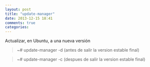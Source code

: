 ```yaml
---
layout: post
title: "update-manager"
date: 2013-12-15 18:41
comments: true
categories: 
---
```

Actualizar, en Ubuntu, a una nueva versión

>~# update-manager -d   (antes de salir la version estable final)

>~# update-manager -c   (despues de salir la version estable final)

